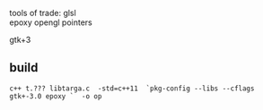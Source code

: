 tools of trade:
glsl   
epoxy opengl pointers
 
gtk+3  

## build 
```
c++ t.??? libtarga.c  -std=c++11  `pkg-config --libs --cflags  gtk+-3.0 epoxy `  -o op
```
 